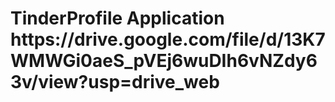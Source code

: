 <h1>TinderProfile Application
https://drive.google.com/file/d/13K7WMWGi0aeS_pVEj6wuDIh6vNZdy63v/view?usp=drive_web</h1>
